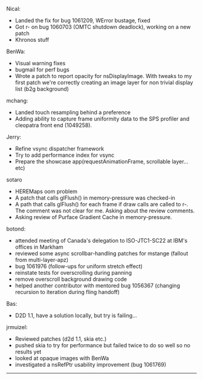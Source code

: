 Nical:
* Landed the fix for bug 1061209, WError bustage, fixed
* Got r- on bug 1060703 (OMTC shutdown deadlock), working on a new patch
* Khronos stuff

BenWa:
* Visual warning fixes
* bugmail for perf bugs
* Wrote a patch to report opacity for nsDisplayImage. With tweaks to my first patch we're correctly creating an image layer for non trivial display list (b2g background)

mchang:
* Landed touch resampling behind a preference
* Adding ability to capture frame uniformity data to the SPS profiler and cleopatra front end (1049258).

Jerry:
* Refine vsync dispatcher framework
* Try to add performance index for vsync
* Prepare the showcase app(requestAnimationFrame, scrollable layer... etc)

sotaro
* HEREMaps oom problem
* A patch that calls glFlush() in memory-pressure was checked-in
* A path that calls glFlush() for each frame if draw calls are called to r-. The comment was not clear for me. Asking about the review comments.
* Asking review of Purface Gradient Cache in memory-pressure.

botond:
* attended meeting of Canada's delegation to ISO-JTC1-SC22 at IBM's offices in Markham
* reviewed some async scrollbar-handling patches for mstange (fallout from multi-layer-apz)
* bug 1061976 (follow-ups for uniform stretch effect)
* reinstate tests for overscrolling during panning
* remove overscroll background drawing code
* helped another contributor with mentored bug 1056367   (changing recursion to iteration during fling handoff)

Bas:
* D2D 1.1, have a solution locally, but try is failing...

jrmuizel:
* Reviewed patches (d2d 1.1, skia etc.)
* pushed skia to try for performance but failed twice to do so well so no results yet
* looked at opaque images with BenWa
* investigated a nsRefPtr usability improvement (bug 1061769)

________________


